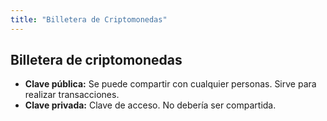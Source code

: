 ```yaml
---
title: "Billetera de Criptomonedas"
---
```


## Billetera de criptomonedas
- **Clave pública:** Se puede compartir con cualquier personas. Sirve para realizar transacciones.
- **Clave privada:** Clave de acceso. No debería ser compartida.